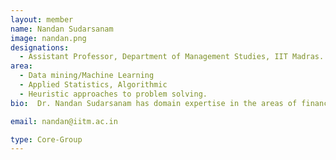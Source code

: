 ```yaml
---
layout: member
name: Nandan Sudarsanam 
image: nandan.png
designations: 
  - Assistant Professor, Department of Management Studies, IIT Madras.
area:
  - Data mining/Machine Learning
  - Applied Statistics, Algorithmic
  - Heuristic approaches to problem solving.
bio:  Dr. Nandan Sudarsanam has domain expertise in the areas of finance, demographic and experimental data (across different engineering disciplines). The primary area of research for Nandan is in experimentation and machine learning, with a specific focus on algorithmic approaches in these fields. During his PhD from MIT, he created new algorithms for experimentation, as well as the creation of meta-models from data which could be used to simulate the performance of various experimental algorithms. He has applied his techniques to various industries including commercial banking (Bank of America - Boston), automotive (Ford Motor Company - Detroit), manufacturing (Brakes India - Chennai), and over the last five years in high-frequency algorithmic trading (with Rackson Asset Management - New York). During his last stint as the Head of research at Rackson Asset Management, he has worked with large data sets and deployed data analytic techniques which lead to highly profitable trading strategies

email: nandan@iitm.ac.in

type: Core-Group
---
```

